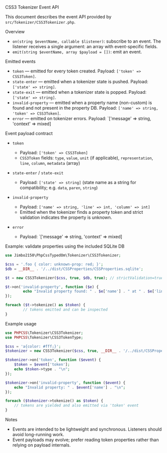CSS3 Tokenizer Event API

This document describes the event API provided by `src/Tokenizer/CSS3Tokenizer.php`.

Overview

- `on(string $eventName, callable $listener)`: subscribe to an event. The listener receives a single argument: an array with event-specific fields.
- `emit(string $eventName, array $payload = [])`: emit an event.

Emitted events

- `token` — emitted for every token created. Payload: `['token' => CSS3Token]`.
- `state-enter` — emitted when a tokenizer state is pushed. Payload: `['state' => string]`.
- `state-exit` — emitted when a tokenizer state is popped. Payload: `['state' => string]`.
- `invalid-property` — emitted when a property name (non-custom) is found and not present in the property DB. Payload: `['name' => string, 'token' => CSS3Token]`.
- `error` — emitted on tokenizer errors. Payload: `['message' => string, 'context' => mixed]

Event payload contract

- `token`
    - Payload: `['token' => CSS3Token]`
    - `CSS3Token` fields: `type`, `value`, `unit` (if applicable), `representation`, `line`, `column`, `metadata` (array)

- `state-enter` / `state-exit`
    - Payload: `['state' => string]` (state name as a string for compatibility; e.g. `data`, `paren`, `string`)

- `invalid-property`
    - Payload: `['name' => string, 'line' => int, 'column' => int]`
    - Emitted when the tokenizer finds a property token and strict validation indicates the property is unknown.

- `error`
    - Payload: `['message' => string, 'context' => mixed]

Example: validate properties using the included SQLite DB

```php
use Jimbo2150\PhpCssTypedOm\Tokenizer\CSS3Tokenizer;

$css = '.foo { color: unknown-prop: red; }';
$db = __DIR__ . '/../dist/CSSProperties/CSSProperties.sqlite';

$t = new CSS3Tokenizer($css, true, $db, true); // strictValidation=true

$t->on('invalid-property', function ($e) {
        echo "Invalid property found: " . $e['name'] . " at " . $e['line'] . ":" . $e['column'] . "\n";
});

foreach ($t->tokenize() as $token) {
        // tokens emitted and can be inspected
}
```

Example usage

```php
use PHPCSS\Tokenizer\CSS3Tokenizer;
use PHPCSS\Tokenizer\CSS3TokenType;

$css = 'a{color: #fff;}';
$tokenizer = new CSS3Tokenizer($css, true, __DIR__ . '/../dist/CSSProperties/CSSProperties.sqlite', false);

$tokenizer->on('token', function ($event) {
    $token = $event['token'];
    echo $token->type . "\n";
});

$tokenizer->on('invalid-property', function ($event) {
    echo "Invalid property: " . $event['name'] . "\n";
});

foreach ($tokenizer->tokenize() as $token) {
    // tokens are yielded and also emitted via 'token' event
}
```

Notes

- Events are intended to be lightweight and synchronous. Listeners should avoid long-running work.
- Event payloads may evolve; prefer reading token properties rather than relying on payload internals.
